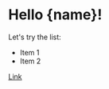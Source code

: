 <!-- Test #2 -->
<script>
    import Child from './Child.svelte'
    let name = 'world';
</script>

# Hello {name}!

Let's try the list:

* Item 1
* Item 2

[Link](https://ya.ru)


<Child />